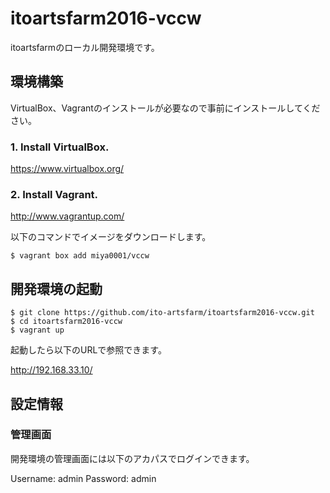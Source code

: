 # itoartsfarm2016-vccw

itoartsfarmのローカル開発環境です。

## 環境構築

VirtualBox、Vagrantのインストールが必要なので事前にインストールしてください。

### 1. Install VirtualBox.
https://www.virtualbox.org/

### 2. Install Vagrant.
http://www.vagrantup.com/

以下のコマンドでイメージをダウンロードします。

```
$ vagrant box add miya0001/vccw
```

## 開発環境の起動

```
$ git clone https://github.com/ito-artsfarm/itoartsfarm2016-vccw.git
$ cd itoartsfarm2016-vccw
$ vagrant up
```

起動したら以下のURLで参照できます。

http://192.168.33.10/

## 設定情報

### 管理画面

開発環境の管理画面には以下のアカパスでログインできます。

Username: admin
Password: admin

